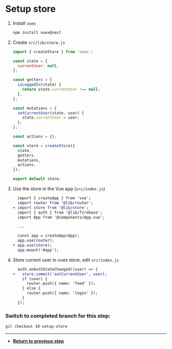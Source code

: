 # Setup store

1. Install `vuex`

   ```bash
   npm install vuex@next
   ```

1. Create `src/lib/store.js`

   ```js
   import { createStore } from 'vuex';

   const state = {
     currentUser: null,
   };

   const getters = {
     isLoggedIn(state) {
       return state.currentUser !== null;
     },
   };

   const mutations = {
     setCurrentUser(state, user) {
       state.currentUser = user;
     },
   };

   const actions = {};

   const store = createStore({
     state,
     getters,
     mutations,
     actions,
   });

   export default store;
   ```

1. Use the store in the Vue app (`src/index.js`)

   ```diff
     import { createApp } from 'vue';
     import router from '@lib/router';
   + import store from '@lib/store';
     import { auth } from '@lib/firebase';
     import App from '@components/App.vue';

     ...

     const app = createApp(App);
     app.use(router);
   + app.use(store);
     app.mount('#app');
   ```

1. Store current user in vuex store, edit `src/index.js`

   ```diff
     auth.onAuthStateChanged((user) => {
   +   store.commit('setCurrentUser', user);
       if (user) {
         router.push({ name: 'feed' });
       } else {
         router.push({ name: 'login' });
       }
     });
   ```

### Switch to completed branch for this step:

```bash
git checkout 10-setup-store
```

---

- [**Return to previous step**](09-implement-login-feature.md)
